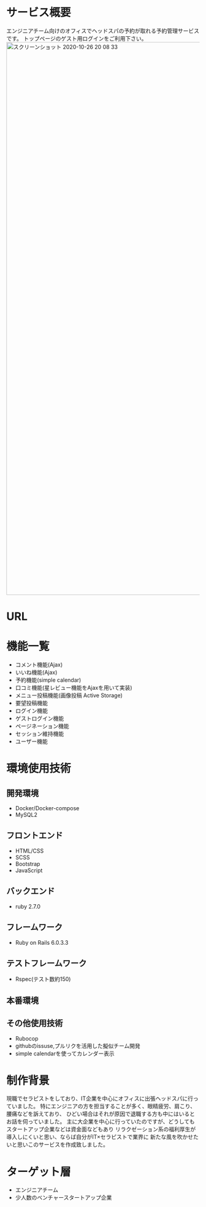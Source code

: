 # サービス概要
エンジニアチーム向けのオフィスでヘッドスパの予約が取れる予約管理サービスです。
トップページのゲスト用ログインをご利用下さい。
<img width="1440" alt="スクリーンショット 2020-10-26 20 08 33" src="https://user-images.githubusercontent.com/67625513/97171652-261d7300-17d1-11eb-9529-b6826e7e8186.png">

# URL

# 機能一覧
- コメント機能(Ajax)
- いいね機能(Ajax)
- 予約機能(simple calendar)
- 口コミ機能(星レビュー機能をAjaxを用いて実装)
- メニュー投稿機能(画像投稿 Active Storage)
- 要望投稿機能
- ログイン機能
- ゲストログイン機能
- ページネーション機能
- セッション維持機能
- ユーザー機能

# 環境使用技術

## 開発環境
- Docker/Docker-compose
- MySQL2

## フロントエンド
- HTML/CSS
- SCSS
- Bootstrap
- JavaScript

## バックエンド
- ruby 2.7.0

## フレームワーク
- Ruby on Rails 6.0.3.3

## テストフレームワーク
- Rspec(テスト数約150)

## 本番環境

## その他使用技術
- Rubocop
- githubのissuse,プルリクを活用した擬似チーム開発
- simple calendarを使ってカレンダー表示

# 制作背景
現職でセラピストをしており、IT企業を中心にオフィスに出張ヘッドスパに行っていました。
特にエンジニアの方を担当することが多く、眼精疲労、肩こり、腰痛などを訴えており、
ひどい場合はそれが原因で退職する方も中にはいるとお話を伺っていました。
主に大企業を中心に行っていたのですが、どうしてもスタートアップ企業などは資金面などもあり
リラクゼーション系の福利厚生が導入しにくいと思い、ならば自分がIT×セラピストで業界に
新たな風を吹かせたいと思いこのサービスを作成致しました。

# ターゲット層
- エンジニアチーム
- 少人数のベンチャースタートアップ企業